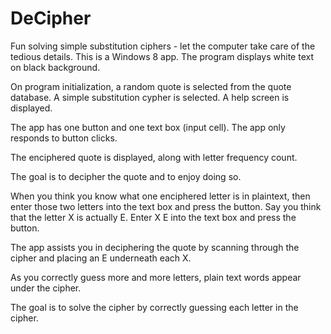 DeCipher
========

Fun solving simple substitution ciphers - let the computer take care of the tedious details. 
This is a Windows 8 app. 
The program displays white text on black background. 

On program initialization, a random quote is selected from the quote database. 
A simple substitution cypher is selected. 
A help screen is displayed. 

The app has one button and one text box (input cell). 
The app only responds to button clicks. 

The enciphered quote is displayed, along with letter frequency count. 

The goal is to decipher the quote and to enjoy doing so. 

When you think you know what one enciphered letter is in plaintext, then 
enter those two letters into the text box and press the button. 
Say you think that the letter X is actually E. 
Enter X E into the text box and press the button. 

The app assists you in deciphering the quote by scanning through the cipher 
and placing an E underneath each X. 

As you correctly guess more and more letters, plain text words appear under the cipher. 

The goal is to solve the cipher by correctly guessing each letter in the cipher. 

